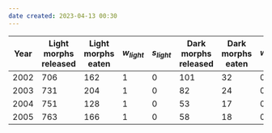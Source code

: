 ```yaml
---
date created: 2023-04-13 00:30
---
```


| Year | Light morphs released | Light morphs eaten | $w_{light}$ | $s_{light}$ | Dark morphs released | Dark morphs eaten | $w_{dark}$ | $s_{dark}$ |
| ---- | --------------------- | ------------------ | ----------- | ----------- | -------------------- | ----------------- | ---------- | ---------- |
| 2002 | 706                   | 162                | 1           | 0           | 101                  | 32                | 0.90       | 0.10       |
| 2003 | 731                   | 204                | 1           | 0           | 82                   | 24                | 0.99       | 0.01       |
| 2004 | 751                   | 128                | 1           | 0           | 53                   | 17                | 0.82       | 0.18       |
| 2005 | 763                   | 166                | 1           | 0           | 58                   | 18                | 0.88       | 0.12       |
